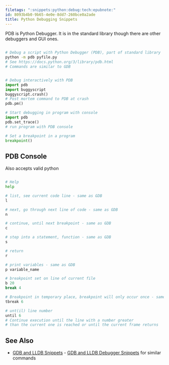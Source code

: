 ```yaml
---
filetags: ":snippets:python:debug:tech:epubnote:"
id: 8093b4b0-9b65-4e0e-8dd7-260bce0a2ade
title: Python Debugging Snippets
---
```


PDB is Python Debugger. It is in the standard library though there are
other debuggers and GUI ones.

``` bash

# Debug a script with Python Debugger (PDB), part of standard library
python -m pdb pyfile.py
# See https://docs.python.org/3/library/pdb.html
# Commands are similar to GDB

```

``` python

# Debug interactively with PDB
import pdb
import buggyscript
buggyscript.crash()
# Post mortem command to PDB at crash
pdb.pm()

# Start debugging in program with console
import pdb
pdb.set_trace()
# run program with PDB console

# Set a breakpoint in a program
breakpoint()

```

## PDB Console

Also accepts valid python

``` python

# Help
help

# list, see current code line - same as GDB
l

# next, go through next line of code - same as GDB
n

# continue, until next breakpoint - same as GDB
c

# step into a statement, function - same as GDB
s

# return
r

# print variables - same as GDB
p variable_name

# breakpoint set on line of current file
b 20
break 4

# Breakpoint in temporary place, breakpoint will only occur once - same as GDB
tbreak 6

# unt(il) line number
until 6
# Continue execution until the line with a number greater
# than the current one is reached or until the current frame returns

```

## See Also

- [GDB and LLDB
  Snippets](../005-computer-snippets-gdb-lldb-gnu-debugger) - [GDB and
  LLDB Debugger Snippets](id:7fba6e8c-f671-4deb-8126-88a1208d567e) for
  similar commands
